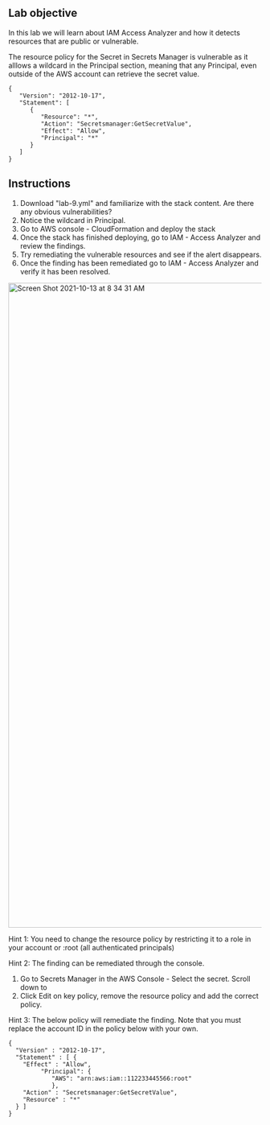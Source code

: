 ## Lab objective
In this lab we will learn about IAM Access Analyzer and how it detects resources that are public or vulnerable. 

The resource policy for the Secret in Secrets Manager is vulnerable as it alllows a wildcard in the Principal section, meaning that any Principal, even outside of the AWS account can retrieve the secret value. 

```
{
   "Version": "2012-10-17",
   "Statement": [
      {
         "Resource": "*",
         "Action": "Secretsmanager:GetSecretValue",
         "Effect": "Allow",
         "Principal": "*"
      }
   ]
}
```


## Instructions
1. Download "lab-9.yml" and familiarize with the stack content. Are there any obvious vulnerabilities? 
2. Notice the wildcard in Principal.
3. Go to AWS console - CloudFormation and deploy the stack
4. Once the stack has finished deploying, go to IAM - Access Analyzer and review the findings. 
5. Try remediating the vulnerable resources and see if the alert disappears.
6. Once the finding has been remediated go to IAM - Access Analyzer and verify it has been resolved.

<img width="1282" alt="Screen Shot 2021-10-13 at 8 34 31 AM" src="https://user-images.githubusercontent.com/26272119/137079871-4f2d9f3f-624f-4f5a-a47c-e6523011175d.png">


Hint 1: You need to change the resource policy by restricting it to a role in your account or <accountid>:root (all authenticated principals)
  
Hint 2: The finding can be remediated through the console.
1. Go to Secrets Manager in the AWS Console - Select the secret. Scroll down to 
2. Click Edit on key policy, remove the resource policy and add the correct policy.

Hint 3: The below policy will remediate the finding. Note that you must replace the account ID in the policy below with your own.
```
{
  "Version" : "2012-10-17",
  "Statement" : [ {
    "Effect" : "Allow",
         "Principal": {
            "AWS": "arn:aws:iam::112233445566:root"
            },
    "Action" : "Secretsmanager:GetSecretValue",
    "Resource" : "*"
  } ]
}
```


  
